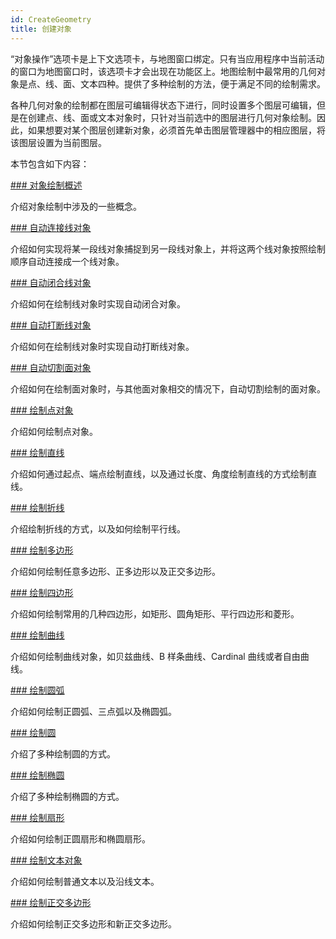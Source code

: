 ```yaml
---
id: CreateGeometry
title: 创建对象
---
```

“对象操作”选项卡是上下文选项卡，与地图窗口绑定。只有当应用程序中当前活动的窗口为地图窗口时，该选项卡才会出现在功能区上。地图绘制中最常用的几何对象是点、线、面、文本四种。提供了多种绘制的方法，便于满足不同的绘制需求。

各种几何对象的绘制都在图层可编辑得状态下进行，同时设置多个图层可编辑，但是在创建点、线、面或文本对象时，只针对当前选中的图层进行几何对象绘制。因此，如果想要对某个图层创建新对象，必须首先单击图层管理器中的相应图层，将该图层设置为当前图层。

本节包含如下内容：

[### 对象绘制概述](AboutCreateGeometry)

介绍对象绘制中涉及的一些概念。

[### 自动连接线对象](AutoConect)

介绍如何实现将某一段线对象捕捉到另一段线对象上，并将这两个线对象按照绘制顺序自动连接成一个线对象。

[### 自动闭合线对象](AutoClose)

介绍如何在绘制线对象时实现自动闭合对象。

[### 自动打断线对象](AutoSplit)

介绍如何在绘制线对象时实现自动打断线对象。

[### 自动切割面对象](AutoCut)

介绍如何在绘制面对象时，与其他面对象相交的情况下，自动切割绘制的面对象。

[### 绘制点对象](Point)

介绍如何绘制点对象。

[### 绘制直线](DrawStraightLine)

介绍如何通过起点、端点绘制直线，以及通过长度、角度绘制直线的方式绘制直线。

[### 绘制折线](DrawPolyLine)

介绍绘制折线的方式，以及如何绘制平行线。

[### 绘制多边形](DrawPolygon)

介绍如何绘制任意多边形、正多边形以及正交多边形。

[### 绘制四边形](DrawQuadRangle)

介绍如何绘制常用的几种四边形，如矩形、圆角矩形、平行四边形和菱形。

[### 绘制曲线](DrawCurve)

介绍如何绘制曲线对象，如贝兹曲线、B 样条曲线、Cardinal 曲线或者自由曲线。

[### 绘制圆弧](DrawArc)

介绍如何绘制正圆弧、三点弧以及椭圆弧。

[### 绘制圆](CreateCircle)

介绍了多种绘制圆的方式。

[### 绘制椭圆](CreateEllipse)

介绍了多种绘制椭圆的方式。

[### 绘制扇形](CreatePie)

介绍如何绘制正圆扇形和椭圆扇形。

[### 绘制文本对象](Text)

介绍如何绘制普通文本以及沿线文本。

[### 绘制正交多边形](DrawRegularPolygon)

介绍如何绘制正交多边形和新正交多边形。

  

